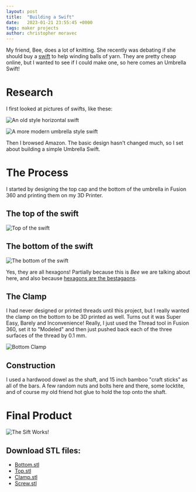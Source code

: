 ```yaml
---
layout: post
title:  "Building a Swift"
date:   2023-01-21 23:55:45 +0000
tags: maker projects 
author: christopher moravec
---
```


My friend, Bee, does a lot of knitting. She recently was debating if she should buy a [swift](https://en.wikipedia.org/wiki/Swift_(textiles)) to help winding
balls of yarn. They are pretty cheap online, but I wanted to see if I could make one, so here comes an
Umbrella Swift!

# Research

I first looked at pictures of swifts, like these:

![An old style horizontal swift](/assets/images/building-a-swift/HorizontalSwift.jpg)

![A more modern umbrella style swift](/assets/images/building-a-swift/UmbrellaSwift.jpg)

Then I browsed Amazon. The basic design hasn't changed much, so I set about building a simple Umbrella Swift.

# The Process

I started by designing the top cap and the bottom of the umbrella in Fusion 360 and printing them on my 3D Printer.

## The top of the swift
![Top of the swift](/assets/images/building-a-swift/Top.png)

## The bottom of the swift

![The bottom of the swift](/assets/images/building-a-swift/Bottom.png)

Yes, they are all hexagons! Partially because this is _Bee_ we are talking about here, and also because [hexagons are the bestagaons](https://www.youtube.com/watch?v=thOifuHs6eY).

## The Clamp

I had never designed or printed threads until this project, but I really wanted the clamp on the bottom to be 3D printed as well. Turns out it was Super Easy, Barely and Inconvenience! Really, I just used the Thread tool in Fusion 360, set it to "Modeled" and then just pushed back each of the three surfaces of the thread by 0.1 mm.

![Bottom Clamp](/assets/images/building-a-swift/Clamp.png)

## Construction

I used a hardwood dowel as the shaft, and 15 inch bamboo "craft sticks" as all of the bars. A few random nuts and bolts here and there, some locktite, and of course my old friend hot glue to hold the top onto the shaft.

# Final Product

![The Sift Works!](https://media.giphy.com/media/zlpTm3aCFQ6ldwsyXk/giphy.gif)

## Download STL files:
- [Bottom.stl](/assets/images/building-a-swift/Bottom.stl)
- [Top.stl](/assets/images/building-a-swift/Top.stl)
- [Clamp.stl](/assets/images/building-a-swift/Clamp.stl)
- [Screw.stl](/assets/images/building-a-swift/Screw.stl)